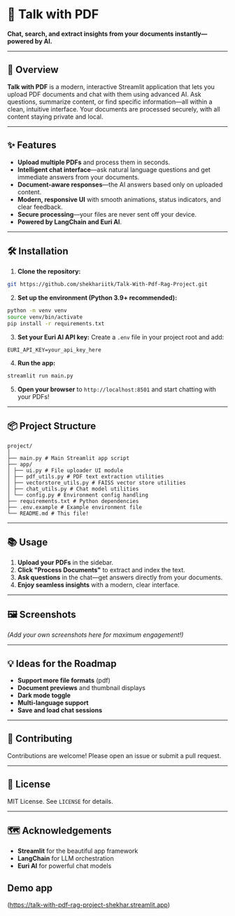 # 📄 Talk with PDF

**Chat, search, and extract insights from your documents instantly—powered by AI.**

---

## 🚀 Overview

**Talk with PDF** is a modern, interactive Streamlit application that lets you upload PDF documents and chat with them using advanced AI. Ask questions, summarize content, or find specific information—all within a clean, intuitive interface. Your documents are processed securely, with all content staying private and local.

---

## ✨ Features

- **Upload multiple PDFs** and process them in seconds.
- **Intelligent chat interface**—ask natural language questions and get immediate answers from your documents.
- **Document-aware responses**—the AI answers based only on uploaded content.
- **Modern, responsive UI** with smooth animations, status indicators, and clear feedback.
- **Secure processing**—your files are never sent off your device.
- **Powered by LangChain and Euri AI**.

---

## 🛠️ Installation

1. **Clone the repository:**
```bash
git https://github.com/shekhariitk/Talk-With-Pdf-Rag-Project.git
```

2. **Set up the environment (Python 3.9+ recommended):**
```bash
python -m venv venv
source venv/bin/activate
pip install -r requirements.txt
```

3. **Set your Euri AI API key:**
Create a `.env` file in your project root and add:
```
EURI_API_KEY=your_api_key_here
```

4. **Run the app:**
```bash
streamlit run main.py
```

5. **Open your browser** to `http://localhost:8501` and start chatting with your PDFs!

---

## 📦 Project Structure
```
project/
│
├── main.py # Main Streamlit app script
├── app/
│ ├── ui.py # File uploader UI module
│ ├── pdf_utils.py # PDF text extraction utilities
│ ├── vectorstore_utils.py # FAISS vector store utilities
│ ├── chat_utils.py # Chat model utilities
│ └── config.py # Environment config handling
├── requirements.txt # Python dependencies
├── .env.example # Example environment file
└── README.md # This file!
```
---

## 📚 Usage

1. **Upload your PDFs** in the sidebar.
2. **Click "Process Documents"** to extract and index the text.
3. **Ask questions** in the chat—get answers directly from your documents.
4. **Enjoy seamless insights** with a modern, clear interface.

---

## 🖼️ Screenshots

*(Add your own screenshots here for maximum engagement!)*

---

## 💡 Ideas for the Roadmap

- **Support more file formats** (pdf)
- **Document previews** and thumbnail displays
- **Dark mode toggle**
- **Multi-language support**
- **Save and load chat sessions**

---

## 🤝 Contributing

Contributions are welcome! Please open an issue or submit a pull request.

---

## 📜 License

MIT License. See `LICENSE` for details.

---

## 🗺️ Acknowledgements

- **Streamlit** for the beautiful app framework
- **LangChain** for LLM orchestration
- **Euri AI** for powerful chat models

## Demo app
(https://talk-with-pdf-rag-project-shekhar.streamlit.app)
